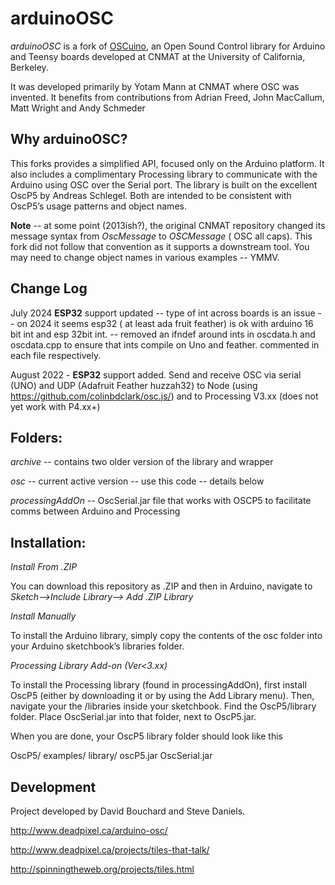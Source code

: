 # arduinoOSC

*arduinoOSC* is a fork of [OSCuino](https://github.com/CNMAT/OSC), an Open Sound Control library for Arduino and Teensy boards developed at CNMAT at the University of California, Berkeley.

It was developed primarily by Yotam Mann at CNMAT where OSC was invented.
It benefits from contributions from Adrian Freed, John MacCallum, Matt Wright and Andy Schmeder

## Why arduinoOSC?

This forks provides a simplified API, focused only on the Arduino platform. It also includes a complimentary Processing library to communicate with the Arduino using OSC over the Serial port. The library is built on the excellent OscP5 by Andreas Schlegel. Both are intended to be consistent with OscP5’s usage patterns and object names.

**Note** -- at some point (2013ish?), the original CNMAT repository changed its message syntax from *OscMessage* to *OSCMessage* ( OSC all caps).  This fork did not follow that convention as it supports a downstream tool.  You may need to change object names in various examples -- YMMV.

## Change Log

July 2024
**ESP32** support updated
  -- type of int across boards is an issue
  -- on 2024 it seems esp32 ( at least ada fruit feather) is ok with arduino 16 bit int and esp 32bit int.
  -- removed an ifndef around ints in oscdata.h and oscdata.cpp to ensure that ints compile on Uno and feather. commented in each file respectively.
  

August 2022 -
**ESP32** support added.
  Send and receive OSC via serial (UNO) and UDP (Adafruit Feather huzzah32) to Node (using https://github.com/colinbdclark/osc.js/) and to Processing V3.xx (does not yet work with P4.xx+)


## Folders:

*archive* -- contains two older version of the library and wrapper

*osc* -- current active version -- use this code -- details below

*processingAddOn* -- OscSerial.jar file that works with OSCP5 to facilitate comms between Arduino and Processing


## Installation:

*Install From .ZIP*

You can download this repository as .ZIP and then in Arduino, navigate to *Sketch-->Include Library--> Add .ZIP Library*


*Install Manually*

To install the Arduino library, simply copy the contents of the osc folder into your Arduino sketchbook’s libraries folder.

*Processing Library Add-on (Ver<3.xx)*

To install the Processing library (found in processingAddOn), first install OscP5 (either by downloading it or by using the Add Library menu). Then, navigate your the /libraries inside your sketchbook. Find the OscP5/library folder. Place OscSerial.jar into that folder, next to OscP5.jar.

When you are done, your OscP5 library folder should look like this

OscP5/
     examples/
     library/
         oscP5.jar
         OscSerial.jar

## Development
Project developed by David Bouchard and Steve Daniels.  

http://www.deadpixel.ca/arduino-osc/

http://www.deadpixel.ca/projects/tiles-that-talk/

http://spinningtheweb.org/projects/tiles.html
